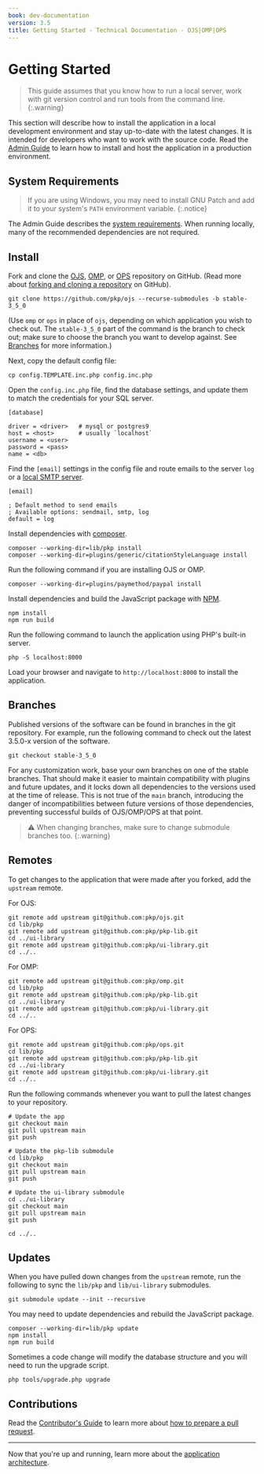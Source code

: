 ```yaml
---
book: dev-documentation
version: 3.5
title: Getting Started - Technical Documentation - OJS|OMP|OPS
---
```


# Getting Started

> This guide assumes that you know how to run a local server, work with git version control and run tools from the command line.
{:.warning}

This section will describe how to install the application in a local development environment and stay up-to-date with the latest changes. It is intended for developers who want to work with the source code. Read the [Admin Guide](../../../admin-guide/) to learn how to install and host the application in a production environment.

## System Requirements

> If you are using Windows, you may need to install GNU Patch and add it to your system's `PATH` environment variable.
{:.notice}

The Admin Guide describes the [system requirements](../../../admin-guide/en/getting-started#system-requirements). When running locally, many of the recommended dependencies are not required.

## Install

Fork and clone the [OJS](https://github.com/pkp/ojs), [OMP](https://github.com/pkp/omp), or [OPS](https://github.com/pkp/ops) repository on GitHub. (Read more about [forking and cloning a repository](https://help.github.com/en/articles/fork-a-repo) on GitHub).

```
git clone https://github.com/pkp/ojs --recurse-submodules -b stable-3_5_0
```

(Use `omp` or `ops` in place of `ojs`, depending on which application you wish to check out. The `stable-3_5_0` part of the command is the branch to check out; make sure to choose the branch you want to develop against. See [Branches](#branches) for more information.)

Next, copy the default config file:

```
cp config.TEMPLATE.inc.php config.inc.php
```

Open the `config.inc.php` file, find the database settings, and update them to match the credentials for your SQL server.

```
[database]

driver = <driver>   # mysql or postgres9
host = <host>       # usually `localhost`
username = <user>
password = <pass>
name = <db>
```

Find the `[email]` settings in the config file and route emails to the server `log` or a [local SMTP server](./resources#log-emails).

```
[email]

; Default method to send emails
; Available options: sendmail, smtp, log
default = log
```

Install dependencies with [composer](https://getcomposer.org/).

```
composer --working-dir=lib/pkp install
composer --working-dir=plugins/generic/citationStyleLanguage install
```

Run the following command if you are installing OJS or OMP.

```
composer --working-dir=plugins/paymethod/paypal install
```

Install dependencies and build the JavaScript package with [NPM](https://www.npmjs.com/).

```
npm install
npm run build
```

Run the following command to launch the application using PHP's built-in server.

```
php -S localhost:8000
```

Load your browser and navigate to `http://localhost:8000` to install the application.

## Branches

Published versions of the software can be found in branches in the git repository. For example, run the following command to check out the latest 3.5.0-x version of the software.

```
git checkout stable-3_5_0
```

For any customization work, base your own branches on one of the stable branches. That should make it easier to maintain compatibility with plugins and future updates, and it locks down all dependencies to the versions used at the time of release. This is not true of the `main` branch, introducing the danger of incompatibilities between future versions of those dependencies, preventing successful builds of OJS/OMP/OPS at that point.

> ⚠️  When changing branches, make sure to change submodule branches too.
{:.warning}

## Remotes

To get changes to the application that were made after you forked, add the `upstream` remote.

For OJS:

```
git remote add upstream git@github.com:pkp/ojs.git
cd lib/pkp
git remote add upstream git@github.com:pkp/pkp-lib.git
cd ../ui-library
git remote add upstream git@github.com:pkp/ui-library.git
cd ../..
```

For OMP:

```
git remote add upstream git@github.com:pkp/omp.git
cd lib/pkp
git remote add upstream git@github.com:pkp/pkp-lib.git
cd ../ui-library
git remote add upstream git@github.com:pkp/ui-library.git
cd ../..
```

For OPS:

```
git remote add upstream git@github.com:pkp/ops.git
cd lib/pkp
git remote add upstream git@github.com:pkp/pkp-lib.git
cd ../ui-library
git remote add upstream git@github.com:pkp/ui-library.git
cd ../..
```

Run the following commands whenever you want to pull the latest changes to your repository.

```
# Update the app
git checkout main
git pull upstream main
git push

# Update the pkp-lib submodule
cd lib/pkp
git checkout main
git pull upstream main
git push

# Update the ui-library submodule
cd ../ui-library
git checkout main
git pull upstream main
git push

cd ../..
```

## Updates

When you have pulled down changes from the `upstream` remote, run the following to sync the `lib/pkp` and `lib/ui-library` submodules.

```
git submodule update --init --recursive
```

You may need to update dependencies and rebuild the JavaScript package.

```
composer --working-dir=lib/pkp update
npm install
npm run build
```

Sometimes a code change will modify the database structure and you will need to run the upgrade script.

```
php tools/upgrade.php upgrade
```

## Contributions

Read the [Contributor's Guide](https://docs.pkp.sfu.ca/dev/contributors) to learn more about [how to prepare a pull request](https://docs.pkp.sfu.ca/dev/contributors/#code-contributions).

---

Now that you're up and running, learn more about the [application architecture](./architecture).
